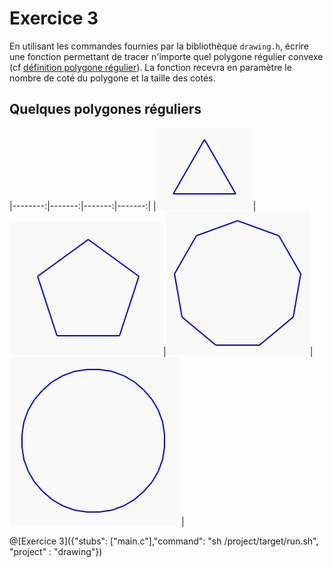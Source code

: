# Exercice 3

En utilisant les commandes fournies par la bibliothèque `drawing.h`, écrire une fonction permettant de tracer n'importe quel polygone régulier convexe (cf [définition polygone régulier](https://fr.wikipedia.org/wiki/Polygone_r%C3%A9gulier)). La fonction recevra en paramètre le nombre de coté du polygone et la taille des cotés.

## Quelques polygones réguliers

|--------:|-------:|-------:|-------:|
|![1](Images/ex2_A.JPG)|![2](Images/ex2_B.JPG)|![3](Images/ex2_C.JPG)|![4](Images/ex2_D.JPG)|



@[Exercice 3]({"stubs": ["main.c"],"command": "sh /project/target/run.sh", "project" : "drawing"})